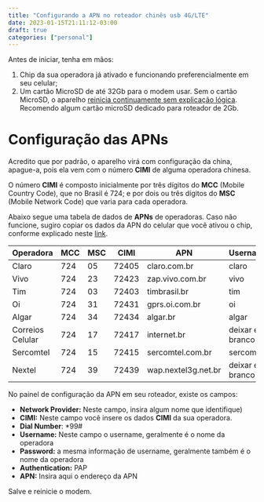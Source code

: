 ```yaml
---
title: "Configurando a APN no roteador chinês usb 4G/LTE"
date: 2023-01-15T21:11:12-03:00
draft: true
categories: ["personal"]
---
```


Antes de iniciar, tenha em mãos:

1. Chip da sua operadora já ativado e funcionando preferencialmente em seu celular;
2. Um cartão MicroSD de até 32Gb para o modem usar. Sem o cartão MicroSD, o aparelho [reinicia continuamente sem explicação lógica](https://www.linux.org.ru/tag/modem?section=2). Recomendo algum cartão microSD dedicado para roteador de 2Gb.

# Configuração das APNs

Acredito que por padrão, o aparelho virá com configuração da china, apague-a, pois ela vem com o número **CIMI** de alguma operadora chinesa.

O número **CIMI** é composto inicialmente por três dígitos do **MCC** (Mobile Country Code), que no Brasil é 724; e por dois ou três dígitos do **MSC** (Mobile Network Code) que varia para cada operadora. 

Abaixo segue uma tabela de dados de **APNs** de operadoras. Caso não funcione, sugiro copiar os dados da APN do celular que você ativou o chip, conforme explicado neste [link](https://tecnoblog.net/231819/configurar-apn-claro-android-galaxy/).

| Operadora | MCC | MSC | CIMI | APN | Username | Password |
| --- | --- | --- | --- | --- |  --- | --- |
| Claro | 724 | 05 | 72405 | claro.com.br | claro | claro |
| Vivo | 724 | 23 | 72423 | zap.vivo.com.br | vivo | vivo |
| Tim | 724 | 03 | 72403 | timbrasil.br | tim | tim |
| Oi | 724 | 31 | 72431 | gprs.oi.com.br | oi | oi |
| Algar | 724 | 34 | 72434 | algar.br | algar | 1212 |
| Correios Celular | 724 | 17 | 72417 | internet.br | deixar em branco | deixar em branco |
| Sercomtel | 724 | 15 | 72415 | sercomtel.com.br | sercomtel | sercomtel |
| Nextel | 724 | 39 | 72439 | wap.nextel3g.net.br | deixar em branco | deixar em branco |

No painel de configuração da APN em seu roteador, existe os campos:

- **Network Provider:** Neste campo, insira algum nome que identifique)
- **CIMI:** Neste campo você insere os dados **CIMI** da sua operadora.
- **Dial Number**: *99# 
- **Username:** Neste campo o username, geralmente é o nome da operadora
- **Password:** a mesma informação de username, geralmente também é o nome da operadora
- **Authentication:** PAP
- **APN:** Insira aqui o endereço da APN

Salve e reinicie o modem.

